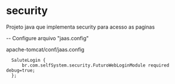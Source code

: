 # security
Projeto java que implementa security para acesso as paginas 

--
Configure arquivo "jaas.config"

apache-tomcat/conf/jaas.config

```xhtml
  SaluteLogin {
      br.com.selfSystem.security.FuturoWebLoginModule required debug=true;
  };
  ```
